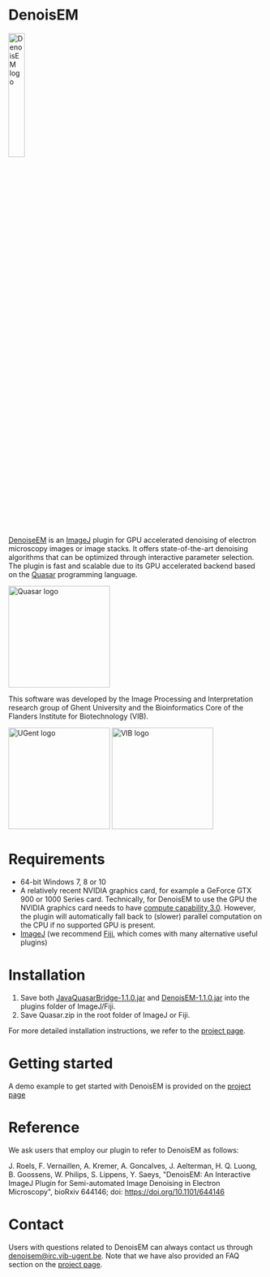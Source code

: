 # DenoisEM
<img src="https://github.com/vibbits/EMDenoising/blob/master/src/main/resources/be/vib/imagej/images/logo.png" alt="DenoisEM logo" width="25%"/>

[DenoiseEM](https://bioimagingcore.be/DenoisEM/) is an [ImageJ](https://imagej.nih.gov/ij/index.html) plugin for GPU accelerated denoising of electron microscopy images or image stacks. It offers state-of-the-art denoising algorithms that can be optimized through interactive parameter selection. The plugin is fast and scalable due to its GPU accelerated backend based on the [Quasar](https://gepura.io/) programming language. 

<a href="https://gepura.io/" target="_blank"><img src="https://github.com/vibbits/EMDenoising/blob/master/src/main/resources/be/vib/imagej/images/QUASAR_logo_FINAL_S_crop_h75_transp.png" alt="Quasar logo" height="200"/></a>

This software was developed by the Image Processing and Interpretation research group of Ghent University and the Bioinformatics Core of the Flanders Institute for Biotechnology (VIB).

<a href="www.ugent.be" target="_blank"><img src="https://github.com/vibbits/EMDenoising/blob/master/src/main/resources/be/vib/imagej/images/ugent.png" alt="UGent logo" height="200"/></a>
<a href="www.vib.be" target="_blank"><img src="https://github.com/vibbits/EMDenoising/blob/master/src/main/resources/be/vib/imagej/images/vib.png" alt="VIB logo" height="200"/></a>

# Requirements
- 64-bit Windows 7, 8 or 10
- A relatively recent NVIDIA graphics card, for example a GeForce GTX 900 or 1000 Series card. Technically, for DenoisEM to use the GPU the NVIDIA graphics card needs to have [compute capability 3.0](https://en.wikipedia.org/wiki/CUDA#GPUs_supported). However, the plugin will automatically fall back to (slower) parallel computation on the CPU if no supported GPU is present. 
- [ImageJ](https://imagej.nih.gov/ij/index.html) (we recommend [Fiji](https://fiji.sc/), which comes with many alternative useful plugins)

# Installation
1. Save both [JavaQuasarBridge-1.1.0.jar](http://bioimagingcore.be/DenoisEM/bin/JavaQuasarBridge-1.0.1.jar) and [DenoisEM-1.1.0.jar](http://bioimagingcore.be/DenoisEM/bin/DenoisEM-1.0.1.jar) into the plugins folder of ImageJ/Fiji. 
2. Save Quasar.zip in the root folder of ImageJ or Fiji.

For more detailed installation instructions, we refer to the [project page](http://bioimagingcore.be/DenoisEM/installation.html). 

# Getting started
A demo example to get started with DenoisEM is provided on the [project page](http://bioimagingcore.be/DenoisEM/getting-started.html)

# Reference
We ask users that employ our plugin to refer to DenoisEM as follows:

J. Roels, F. Vernaillen, A. Kremer, A. Goncalves, J. Aelterman, H. Q. Luong, B. Goossens, W. Philips, S. Lippens, Y. Saeys, "DenoisEM: An Interactive ImageJ Plugin for Semi-automated Image Denoising in Electron Microscopy", bioRxiv 644146; doi: https://doi.org/10.1101/644146

# Contact
Users with questions related to DenoisEM can always contact us through denoisem@irc.vib-ugent.be. Note that we have also provided an FAQ section on the [project page](http://bioimagingcore.be/DenoisEM/faq.html). 
